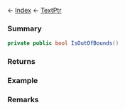 ← [Index](Api-Index) ← [TextPtr](VRage.Game.ModAPI.Ingame.Utilities.TextPtr)

### Summary

```csharp
private public bool IsOutOfBounds()
```

### Returns

### Example

### Remarks

